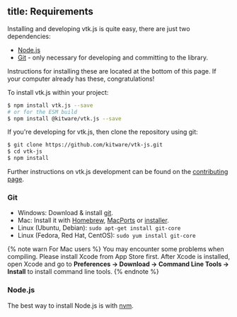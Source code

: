 title: Requirements
---

Installing and developing vtk.js is quite easy, there are just two dependencies:

- [Node.js](http://nodejs.org/)
- [Git](http://git-scm.com/) - only necessary for developing and committing to the library.

Instructions for installing these are located at the bottom of this page. If your computer already has these, congratulations!

To install vtk.js within your project:

```sh
$ npm install vtk.js --save
# or for the ESM build
$ npm install @kitware/vtk.js --save
```

If you're developing for vtk.js, then clone the repository using git:

```sh
$ git clone https://github.com/kitware/vtk-js.git
$ cd vtk-js
$ npm install
```

Further instructions on vtk.js development can be found on the [contributing page](https://kitware.github.io/vtk-js/docs/misc_contributing.html).

### Git

- Windows: Download & install [git](https://git-scm.com/download/win).
- Mac: Install it with [Homebrew](http://mxcl.github.com/homebrew/), [MacPorts](http://www.macports.org/) or [installer](http://sourceforge.net/projects/git-osx-installer/).
- Linux (Ubuntu, Debian): `sudo apt-get install git-core`
- Linux (Fedora, Red Hat, CentOS): `sudo yum install git-core`

{% note warn For Mac users %}
You may encounter some problems when compiling. Please install Xcode from App Store first. After Xcode is installed, open Xcode and go to **Preferences -> Download -> Command Line Tools -> Install** to install command line tools.
{% endnote %}

### Node.js

The best way to install Node.js is with [nvm](https://github.com/creationix/nvm).
